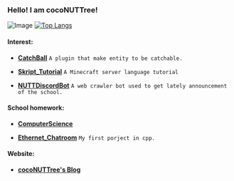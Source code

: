 ### Hello! I am cocoNUTTree!

![Image](https://i.imgur.com/LeByH3F.png)
[![Top Langs](https://github-readme-stats.vercel.app/api/top-langs/?username=NUTT1101&theme=tokyonight&layout=compact&hide=html)](https://github.com/NUTT1101)

#### Interest:
-  **[CatchBall](https://www.spigotmc.org/resources/catchball.94867/)** `A plugin that make entity to be catchable.`

- **[Skript_Tutorial](https://github.com/NUTT1101/Skript_Tutorial)** `A Minecraft server language tutorial`

- **[NUTTDiscordBot](https://github.com/NUTT1101/NUTTDiscordBot)** `A web crawler bot used to get lately announcement of the school.`

#### School homework:
- **[ComputerScience](https://github.com/NUTT1101/ComputerScience)**

- **[Ethernet_Chatroom](https://github.com/NUTT1101/Ethernet_Chatroom)** `My first porject in cpp.`

#### Website:
- **[cocoNUTTree's Blog](https://cnutt.me)**
